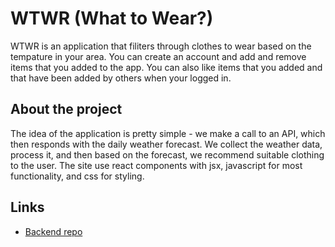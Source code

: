 # WTWR (What to Wear?)

WTWR is an application that filiters through clothes to wear based on the tempature in your area. You can create an account and add and remove items that you added to the app. You can also like items that you added and that have been added by others when your logged in.

## About the project

The idea of the application is pretty simple - we make a call to an API, which then responds with the daily weather forecast. We collect the weather data, process it, and then based on the forecast, we recommend suitable clothing to the user. The site use react components with jsx, javascript for most functionality, and css for styling.

## Links

- [Backend repo](https://github.com/Jcanela-g/se_project_express.git)
